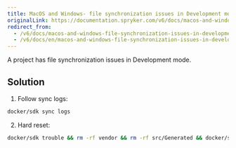 ```yaml
---
title: MacOS and Windows- file synchronization issues in Development mode
originalLink: https://documentation.spryker.com/v6/docs/macos-and-windows-file-synchronization-issues-in-development-mode
redirect_from:
  - /v6/docs/macos-and-windows-file-synchronization-issues-in-development-mode
  - /v6/docs/en/macos-and-windows-file-synchronization-issues-in-development-mode
---
```


A project has file synchronization issues in Development mode.

## Solution

1. Follow sync logs:
```bash
docker/sdk sync logs
```
2. Hard reset:
```bash
docker/sdk trouble && rm -rf vendor && rm -rf src/Generated && docker/sdk sync && docker/sdk up
```
